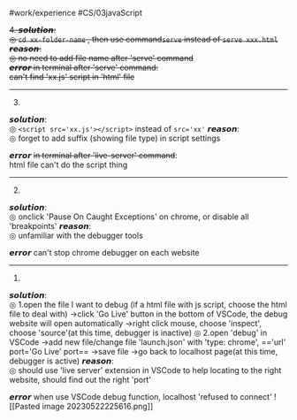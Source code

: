 #work/experience #CS/03javaScript 

~~4. 
𝙨𝙤𝙡𝙪𝙩𝙞𝙤𝙣:  
◎ `cd xx-folder-name` , then use command`serve` instead of `serve xxx.html`
𝙧𝙚𝙖𝙨𝙤𝙣:  
◎ no need to add file name after 'serve' command  
𝙚𝙧𝙧𝙤𝙧 in terminal after 'serve' command:  
can't find 'xx.js' script in 'html' file~~

---
3. 
𝙨𝙤𝙡𝙪𝙩𝙞𝙤𝙣:  
◎ `<script src='xx.js'></script>` instead of `src='xx'`
𝙧𝙚𝙖𝙨𝙤𝙣:  
◎ forget to add suffix (showing file type) in script settings 
  
𝙚𝙧𝙧𝙤𝙧 ~~in terminal after 'live-server' command~~:  
html file can't do the script thing

---
2. 
𝙨𝙤𝙡𝙪𝙩𝙞𝙤𝙣:  
◎ onclick 'Pause On Caught Exceptions' on chrome, or disable all 'breakpoints'
𝙧𝙚𝙖𝙨𝙤𝙣:  
◎ unfamiliar with the debugger tools
  
𝙚𝙧𝙧𝙤𝙧
can't stop chrome debugger on each website

---
1. 
𝙨𝙤𝙡𝙪𝙩𝙞𝙤𝙣:  
◎ 1.open the file I want to debug (if a html file with js script, choose the html file  to deal with) →click 'Go Live' button in the bottom of VSCode, the debug website will open automatically →right click mouse, choose 'inspect', choose 'source'(at this time, debugger is inactive) 
◎ 2.open 'debug' in VSCode →add new file/change file 'launch.json' with 'type: chrome', =='url' port='Go Live' port== →save file →go back to localhost page(at this time, debugger is active) 
𝙧𝙚𝙖𝙨𝙤𝙣:  
◎ should use 'live server' extension in VSCode to help locating to the right website, should find out the right 'port' 
  
𝙚𝙧𝙧𝙤𝙧 when use VSCode debug function, localhost 'refused to connect'
![[Pasted image 20230522225616.png]] 